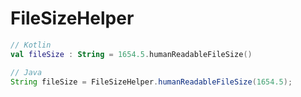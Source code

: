# FileSizeHelper

```kotlin
// Kotlin
val fileSize : String = 1654.5.humanReadableFileSize()
```

```java
// Java
String fileSize = FileSizeHelper.humanReadableFileSize(1654.5);
```